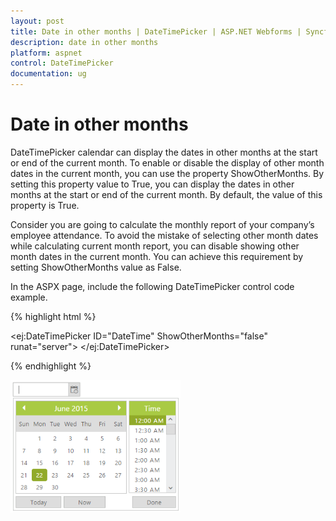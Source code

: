 ```yaml
---
layout: post
title: Date in other months | DateTimePicker | ASP.NET Webforms | Syncfusion
description: date in other months
platform: aspnet
control: DateTimePicker
documentation: ug
---
```


# Date in other months

DateTimePicker calendar can display the dates in other months at the start or end of the current month. To enable or disable the display of other month dates in the current month, you can use the property ShowOtherMonths. By setting this property value to True, you can display the dates in other months at the start or end of the current month. By default, the value of this property is True. 

Consider you are going to calculate the monthly report of your company’s employee attendance. To avoid the mistake of selecting other month dates while calculating current month report, you can disable showing other month dates in the current month. You can achieve this requirement by setting ShowOtherMonths value as False.

In the ASPX page, include the following DateTimePicker control code example.

{% highlight html %}

<ej:DateTimePicker ID="DateTime" ShowOtherMonths="false" runat="server"> </ej:DateTimePicker>

{% endhighlight %}



![](Date-in-other-months_images/Date-in-other-months_img1.png) 



